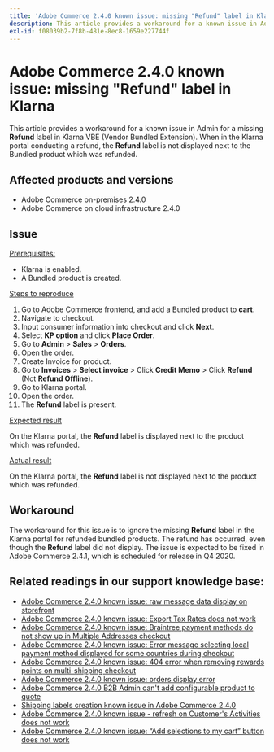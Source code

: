 ```yaml
---
title: 'Adobe Commerce 2.4.0 known issue: missing "Refund" label in Klarna'
description: This article provides a workaround for a known issue in Admin for a missing **Refund** label in Klarna VBE (Vendor Bundled Extension). When in the Klarna portal conducting a refund, the **Refund** label is not displayed next to the Bundled product which was refunded.
exl-id: f08039b2-7f8b-481e-8ec8-1659e227744f
---
```

# Adobe Commerce 2.4.0 known issue: missing "Refund" label in Klarna

This article provides a workaround for a known issue in Admin for a missing **Refund** label in Klarna VBE (Vendor Bundled Extension). When in the Klarna portal conducting a refund, the **Refund** label is not displayed next to the Bundled product which was refunded.

## Affected products and versions

* Adobe Commerce on-premises 2.4.0
* Adobe Commerce on cloud infrastructure 2.4.0

## Issue

<u>Prerequisites:</u>

* Klarna is enabled.
* A Bundled product is created.

<u>Steps to reproduce</u>

1. Go to Adobe Commerce frontend, and add a Bundled product to **cart**.
1. Navigate to checkout.
1. Input consumer information into checkout and click **Next**.
1. Select **KP option** and click **Place Order**.
1. Go to **Admin** > **Sales** > **Orders**.
1. Open the order.
1. Create Invoice for product.
1. Go to **Invoices** > **Select invoice** > Click **Credit Memo** > Click **Refund** (Not **Refund Offline**).
1. Go to Klarna portal.
1. Open the order.
1. The **Refund** label is present.

<u>Expected result</u>

On the Klarna portal, the **Refund** label is displayed next to the product which was refunded.

<u>Actual result</u>

On the Klarna portal, the **Refund** label is not displayed next to the product which was refunded.

## Workaround

The workaround for this issue is to ignore the missing **Refund** label in the Klarna portal for refunded bundled products. The refund has occurred, even though the **Refund** label did not display. The issue is expected to be fixed in Adobe Commerce 2.4.1, which is scheduled for release in Q4 2020.

## Related readings in our support knowledge base:

* [Adobe Commerce 2.4.0 known issue: raw message data display on storefront](https://support.magento.com/hc/en-us/articles/360045804332)
* [Adobe Commerce 2.4.0 known issue: Export Tax Rates does not work](/help/troubleshooting/miscellaneous/magento-2.4.0-known-issue-export-tax-rates-does-not-work.md)
* [Adobe Commerce 2.4.0 known issue: Braintree payment methods do not show up in Multiple Addresses checkout](/help/troubleshooting/payments/magento-2.4.0-braintree-not-in-multiple-addresses-checkout.md)
* [Adobe Commerce 2.4.0 known issue: Error message selecting local payment method displayed for some countries during checkout](/help/troubleshooting/payments/magento-2.4.0-checkout-error-selecting-local-payments.md)
* [Adobe Commerce 2.4.0 known issue: 404 error when removing rewards points on multi-shipping checkout](/help/troubleshooting/storefront/magento-2.4.0-404-error-removing-rewards-points-on-multi-shipping-checkout.md)
* [Adobe Commerce 2.4.0 known issue: orders display error](/help/troubleshooting/storefront/magento-2.4.0-known-issue-orders-display-error.md)
* [Adobe Commerce 2.4.0 B2B Admin can't add configurable product to quote](/help/troubleshooting/miscellaneous/magento-2.4.0-b2b-admin-can-t-add-configurable-product-to-quote.md)
* [Shipping labels creation known issue in Adobe Commerce 2.4.0](/help/troubleshooting/known-issues-patches-attached/shipping-labels-creation-known-issue-in-magento-2.4.0.md)
* [Adobe Commerce 2.4.0 known issue - refresh on Customer's Activities does not work](/help/troubleshooting/miscellaneous/magento-2.4.0-refresh-on-customer-activities-does-not-work.md)
* [Adobe Commerce 2.4.0 known issue: “Add selections to my cart” button does not work](/help/troubleshooting/miscellaneous/magento-2.4.0-add-selections-to-my-cart-does-not-work.md)
